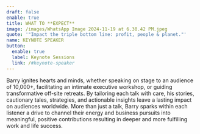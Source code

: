 ```yaml
---
draft: false
enable: true
title: WHAT TO **EXPECT**
image: /images/WhatsApp Image 2024-11-19 at 6.30.42 PM.jpeg
quote: '"Impact the triple bottom line: profit, people & planet."'
name: KEYNOTE SPEAKER
button:
  enable: true
  label: Keynote Sessions
  link: /#keynote-speaker
---
```


Barry ignites hearts and minds, whether speaking on stage to an audience of
10,000+, facilitating an intimate executive workshop, or guiding
transformative off-site retreats. By tailoring each talk with care, his
stories, cautionary tales, strategies, and actionable insights leave a
lasting impact on audiences worldwide. More than just a talk, Barry sparks within each
listener a drive to channel their energy and business pursuits into
meaningful, positive contributions resulting in deeper and more fulfilling
work and life success.
